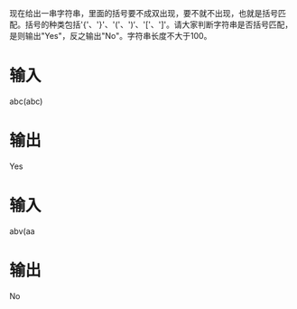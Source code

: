 现在给出一串字符串，里面的括号要不成双出现，要不就不出现，也就是括号匹配。括号的种类包括'{'、'}'、'('、')‘、'['、']'。请大家判断字符串是否括号匹配，是则输出"Yes"，反之输出"No"。字符串长度不大于100。  
# 输入
abc(abc)
# 输出
Yes
# 输入
abv(aa
# 输出
No
